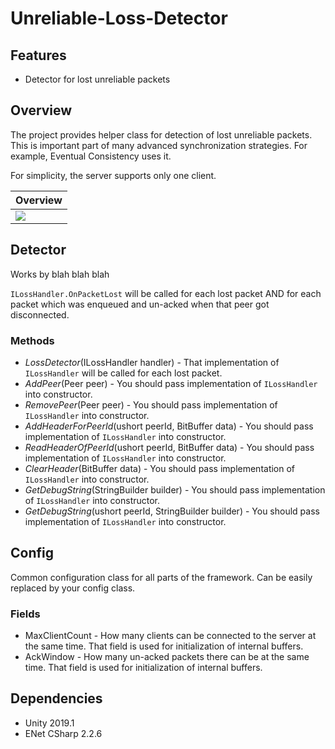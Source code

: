 # Unreliable-Loss-Detector

## Features
- Detector for lost unreliable packets

## Overview
The project provides helper class for detection of lost unreliable packets. This is important part of many advanced synchronization strategies. For example, Eventual Consistency uses it.

For simplicity, the server supports only one client.

| Overview  |  
|--|
| [![][preview1]](https://www.youtube.com/watch?v=tZppqKbpuL4) |

## Detector

Works by blah blah blah

`ILossHandler.OnPacketLost` will be called for each lost packet AND for each packet which was enqueued and un-acked when that peer got disconnected.

### Methods

- *LossDetector*(ILossHandler handler) - That implementation of `ILossHandler` will be called for each lost packet.
- *AddPeer*(Peer peer) - You should pass implementation of `ILossHandler` into constructor. 
- *RemovePeer*(Peer peer) - You should pass implementation of `ILossHandler` into constructor. 
- *AddHeaderForPeerId*(ushort peerId, BitBuffer data) - You should pass implementation of `ILossHandler` into constructor. 
- *ReadHeaderOfPeerId*(ushort peerId, BitBuffer data) - You should pass implementation of `ILossHandler` into constructor. 
- *ClearHeader*(BitBuffer data) - You should pass implementation of `ILossHandler` into constructor. 
- *GetDebugString*(StringBuilder builder) - You should pass implementation of `ILossHandler` into constructor. 
- *GetDebugString*(ushort peerId, StringBuilder builder) - You should pass implementation of `ILossHandler` into constructor. 

## Config
Common configuration class for all parts of the framework. Can be easily replaced by your config class.

### Fields
- MaxClientCount - How many clients can be connected to the server at the same time. That field is used for initialization of internal buffers.
- AckWindow 	 - How many un-acked packets there can be at the same time. That field is used for initialization of internal buffers.

## Dependencies
- Unity 2019.1
- ENet CSharp 2.2.6 

[preview1]: https://i.imgur.com/tzS55KM.png
